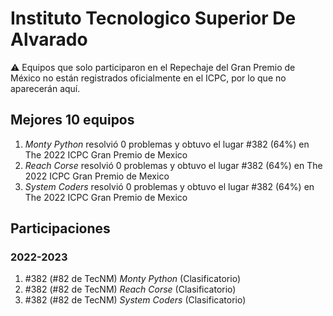 # Instituto Tecnologico Superior De Alvarado

:warning: Equipos que solo participaron en el Repechaje del Gran Premio de México no están registrados oficialmente en el ICPC, por lo que no aparecerán aquí.

## Mejores 10 equipos

1. _Monty Python_ resolvió 0 problemas y obtuvo el lugar #382 (64%) en The 2022 ICPC Gran Premio de Mexico
1. _Reach Corse_ resolvió 0 problemas y obtuvo el lugar #382 (64%) en The 2022 ICPC Gran Premio de Mexico
1. _System Coders_ resolvió 0 problemas y obtuvo el lugar #382 (64%) en The 2022 ICPC Gran Premio de Mexico

## Participaciones

### 2022-2023

1. #382 (#82 de TecNM) _Monty Python_ (Clasificatorio)
1. #382 (#82 de TecNM) _Reach Corse_ (Clasificatorio)
1. #382 (#82 de TecNM) _System Coders_ (Clasificatorio)




